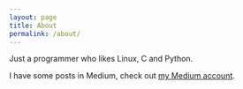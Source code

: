 ```yaml
---
layout: page
title: About
permalink: /about/
---
```


Just a programmer who likes Linux, C and Python.

I have some posts in Medium, check out [my Medium account][medium].

[medium]: https://medium.com/@yon.goldschmidt
